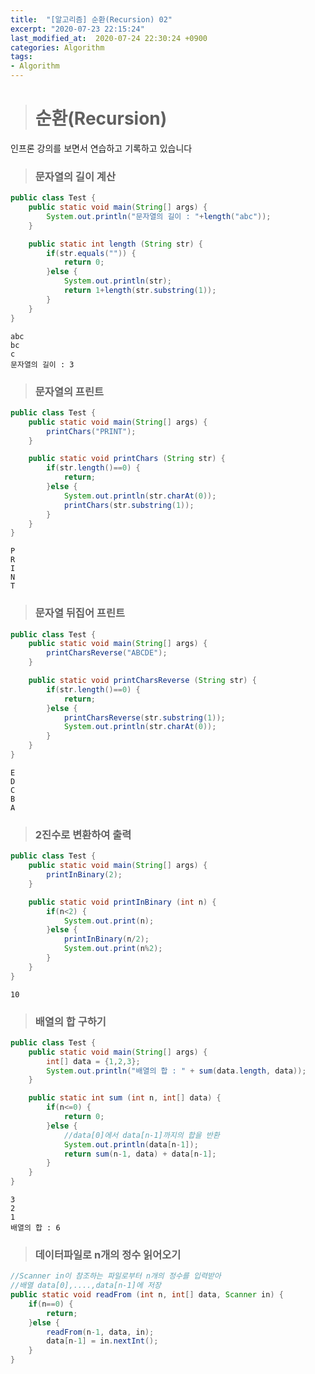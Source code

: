 ```yaml
---
title:  "[알고리즘] 순환(Recursion) 02"
excerpt: "2020-07-23 22:15:24"
last_modified_at:  2020-07-24 22:30:24 +0900
categories: Algorithm
tags:
- Algorithm
---
```


># 순환(Recursion)  

인프론 강의를 보면서 연습하고 기록하고 있습니다  

>### 문자열의 길이 계산

```java   
public class Test {
	public static void main(String[] args) {
		System.out.println("문자열의 길이 : "+length("abc"));
	}

	public static int length (String str) {
		if(str.equals("")) {
			return 0;
		}else {
			System.out.println(str);
			return 1+length(str.substring(1));
		}
	}
}
```

```
abc
bc
c
문자열의 길이 : 3
```

>### 문자열의 프린트  

```java   
public class Test {
	public static void main(String[] args) {
		printChars("PRINT");
	}

	public static void printChars (String str) {
		if(str.length()==0) {
			return;
		}else {
			System.out.println(str.charAt(0));
			printChars(str.substring(1));
		}
	}
}
```

```
P
R
I
N
T
```

>### 문자열 뒤집어 프린트  

```java
public class Test {
	public static void main(String[] args) {
		printCharsReverse("ABCDE");
	}

	public static void printCharsReverse (String str) {
		if(str.length()==0) {
			return;
		}else {
			printCharsReverse(str.substring(1));
			System.out.println(str.charAt(0));
		}
	}
}
```

```
E
D
C
B
A
```

>### 2진수로 변환하여 출력  

```java
public class Test {
	public static void main(String[] args) {
		printInBinary(2);
	}

	public static void printInBinary (int n) {
		if(n<2) {
			System.out.print(n);
		}else {
			printInBinary(n/2);
			System.out.print(n%2);
		}
	}
}
```

```
10
```

>### 배열의 합 구하기  

```java
public class Test {
	public static void main(String[] args) {
		int[] data = {1,2,3};
		System.out.println("배열의 합 : " + sum(data.length, data));
	}

	public static int sum (int n, int[] data) {
		if(n<=0) {
			return 0;
		}else {
			//data[0]에서 data[n-1]까지의 합을 반환
			System.out.println(data[n-1]);
			return sum(n-1, data) + data[n-1];
		}
	}
}
```

```
3
2
1
배열의 합 : 6
```

>### 데이터파일로 n개의 정수 읽어오기  

```java
//Scanner in이 참조하는 파일로부터 n개의 정수를 입력받아
//배열 data[0],....,data[n-1]에 저장
public static void readFrom (int n, int[] data, Scanner in) {
	if(n==0) {
		return;
	}else {
		readFrom(n-1, data, in);
		data[n-1] = in.nextInt();
	}
}
```
